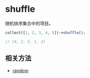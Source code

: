 # shuffle

随机排序集合中的项目。

```php
collect([1, 2, 3, 4, 5])->shuffle();

// [4, 2, 5, 1, 3]
```

## 相关方法

- [random](random.md)
